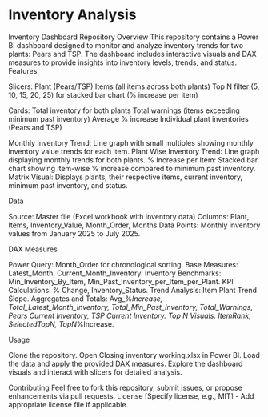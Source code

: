 # Inventory Analysis

Inventory Dashboard Repository
Overview
This repository contains a Power BI dashboard designed to monitor and analyze inventory trends for two plants: Pears and TSP. The dashboard includes interactive visuals and DAX measures to provide insights into inventory levels, trends, and status.
Features

Slicers: 
Plant (Pears/TSP)
Items (all items across both plants)
Top N filter (5, 10, 15, 20, 25) for stacked bar chart (% increase per item)


Cards: 
Total inventory for both plants
Total warnings (items exceeding minimum past inventory)
Average % increase
Individual plant inventories (Pears and TSP)


Monthly Inventory Trend: Line graph with small multiples showing monthly inventory value trends for each item.
Plant Wise Inventory Trend: Line graph displaying monthly trends for both plants.
% Increase per Item: Stacked bar chart showing item-wise % increase compared to minimum past inventory.
Matrix Visual: Displays plants, their respective items, current inventory, minimum past inventory, and status.

Data

Source: Master file (Excel workbook with inventory data)
Columns: Plant, Items, Inventory_Value, Month_Order, Months
Data Points: Monthly inventory values from January 2025 to July 2025.

DAX Measures

Power Query: Month_Order for chronological sorting.
Base Measures: Latest_Month, Current_Month_Inventory.
Inventory Benchmarks: Min_Inventory_By_Item, Min_Past_Inventory_per_Item_per_Plant.
KPI Calculations: % Change, Inventory_Status.
Trend Analysis: Item Plant Trend Slope.
Aggregates and Totals: Avg_%_Increase, Total_Latest_Month_Inventory, Total_Min_Past_Inventory, Total_Warnings, Pears Current Inventory, TSP Current Inventory.
Top N Visuals: ItemRank, SelectedTopN, TopN_%Increase.

Usage

Clone the repository.
Open Closing inventory working.xlsx in Power BI.
Load the data and apply the provided DAX measures.
Explore the dashboard visuals and interact with slicers for detailed analysis.

Contributing
Feel free to fork this repository, submit issues, or propose enhancements via pull requests.
License
[Specify license, e.g., MIT] - Add appropriate license file if applicable.

